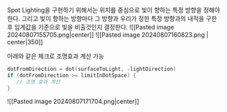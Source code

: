 Spot Lighting을 구현하기 위해서는 위치를 중심으로 빛이 향하는 특정 방향을 정해야한다. 그리고 빛이 향하는 방향마다 그 방향과 우리가 정한 특정 방향과의 내적을 구한 후 임계값을 기준으로 빛을 비출것인지 결정한다.
![[Pasted image 20240807155705.png|center]]
![[Pasted image 20240807160823.png | center|350]]

아래와 같은 체크로 조명효과 계산 가능 
```cpp 
dotFromDirection = dot(surfaceToLight, -lightDirection)
if (dotFromDirection >= limitInDotSpace) {
   // 조명 효과 계산
}
```

![[Pasted image 20240807171704.png|center]]